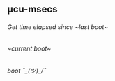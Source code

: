 ## µcu-msecs
###### Get time elapsed since ~last boot~ 
######                        ~current boot~ 
######                        boot               ¯\_(ツ)_/¯ 

